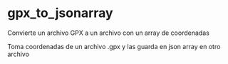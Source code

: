 # gpx_to_jsonarray
Convierte un archivo GPX a un archivo con un array de coordenadas

Toma coordenadas de un archivo .gpx y las guarda en json array en otro archivo
